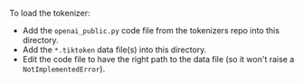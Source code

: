 To load the tokenizer:
 - Add the `openai_public.py` code file from the tokenizers repo into this directory.
 - Add the `*.tiktoken` data file(s) into this directory.
 - Edit the code file to have the right path to the data file (so it won't raise a `NotImplementedError`).
